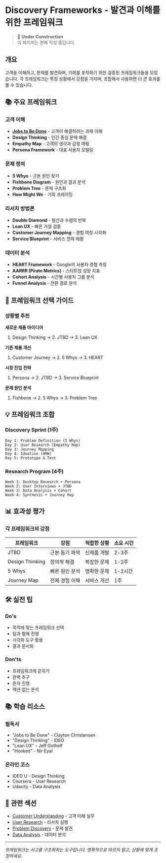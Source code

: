 # Discovery Frameworks - 발견과 이해를 위한 프레임워크

> 🚧 **Under Construction**  
> 이 페이지는 현재 작성 중입니다.

## 개요

고객을 이해하고, 문제를 발견하며, 기회를 포착하기 위한 검증된 프레임워크들을 모았습니다.
각 프레임워크는 특정 상황에서 강점을 가지며, 조합해서 사용하면 더 큰 효과를 볼 수 있습니다.

## 📚 주요 프레임워크

### 고객 이해
- **[Jobs to Be Done](./jobs-to-be-done.md)** - 고객이 해결하려는 과제 이해
- **Design Thinking** - 인간 중심 문제 해결
- **Empathy Map** - 고객의 생각과 감정 매핑
- **Persona Framework** - 대표 사용자 모델링

### 문제 정의
- **5 Whys** - 근본 원인 찾기
- **Fishbone Diagram** - 원인과 결과 분석
- **Problem Tree** - 문제 구조화
- **How Might We** - 기회 프레이밍

### 리서치 방법론
- **Double Diamond** - 발산과 수렴의 반복
- **Lean UX** - 빠른 가설 검증
- **Customer Journey Mapping** - 경험 여정 시각화
- **Service Blueprint** - 서비스 전체 매핑

### 데이터 분석
- **HEART Framework** - Google의 사용자 경험 측정
- **AARRR (Pirate Metrics)** - 스타트업 성장 지표
- **Cohort Analysis** - 시간별 사용자 그룹 분석
- **Funnel Analysis** - 전환 경로 분석

## 🎯 프레임워크 선택 가이드

### 상황별 추천

**새로운 제품 아이디어**
1. Design Thinking → 2. JTBD → 3. Lean UX

**기존 제품 개선**
1. Customer Journey → 2. 5 Whys → 3. HEART

**시장 진입 전략**
1. Persona → 2. JTBD → 3. Service Blueprint

**문제 원인 분석**
1. Fishbone → 2. 5 Whys → 3. Problem Tree

## 💡 프레임워크 조합

### Discovery Sprint (1주)
```
Day 1: Problem Definition (5 Whys)
Day 2: User Research (Empathy Map)
Day 3: Journey Mapping
Day 4: Ideation (HMW)
Day 5: Prototype & Test
```

### Research Program (4주)
```
Week 1: Desktop Research + Persona
Week 2: User Interviews + JTBD
Week 3: Data Analysis + Cohort
Week 4: Synthesis + Journey Map
```

## 📊 효과성 평가

### 각 프레임워크의 강점

| 프레임워크 | 강점 | 적합한 상황 | 소요 시간 |
|-----------|------|------------|-----------|
| JTBD | 근본 동기 파악 | 신제품 개발 | 2-3주 |
| Design Thinking | 창의적 해결 | 복잡한 문제 | 1-2주 |
| 5 Whys | 빠른 원인 분석 | 명확한 문제 | 1-2시간 |
| Journey Map | 전체 경험 이해 | 서비스 개선 | 1주 |

## 🛠 실전 팁

### Do's
- 목적에 맞는 프레임워크 선택
- 팀과 함께 진행
- 시각화 도구 활용
- 결과 문서화

### Don'ts
- 프레임워크에 갇히기
- 완벽 추구
- 혼자 진행
- 액션 없는 분석

## 📚 학습 리소스

### 필독서
- "Jobs to Be Done" - Clayton Christensen
- "Design Thinking" - IDEO
- "Lean UX" - Jeff Gothelf
- "Hooked" - Nir Eyal

### 온라인 코스
- IDEO U - Design Thinking
- Coursera - User Research
- Udacity - Data Analysis

## 🔗 관련 섹션

- [Customer Understanding](../customer-understanding/) - 고객 이해 실무
- [User Research](../user-research/) - 리서치 실행
- [Problem Discovery](../problem-discovery/) - 문제 발견
- [Data Analysis](../data-analysis/) - 데이터 분석

---
*프레임워크는 사고를 구조화하는 도구입니다. 맹목적으로 따르지 말고, 상황에 맞게 조정하세요.*